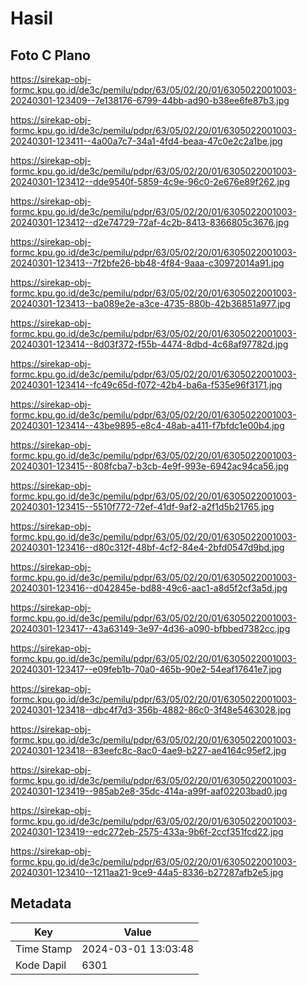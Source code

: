 # Hasil

## Foto C Plano

https://sirekap-obj-formc.kpu.go.id/de3c/pemilu/pdpr/63/05/02/20/01/6305022001003-20240301-123409--7e138176-6799-44bb-ad90-b38ee6fe87b3.jpg

https://sirekap-obj-formc.kpu.go.id/de3c/pemilu/pdpr/63/05/02/20/01/6305022001003-20240301-123411--4a00a7c7-34a1-4fd4-beaa-47c0e2c2a1be.jpg

https://sirekap-obj-formc.kpu.go.id/de3c/pemilu/pdpr/63/05/02/20/01/6305022001003-20240301-123412--dde9540f-5859-4c9e-96c0-2e676e89f262.jpg

https://sirekap-obj-formc.kpu.go.id/de3c/pemilu/pdpr/63/05/02/20/01/6305022001003-20240301-123412--d2e74729-72af-4c2b-8413-8366805c3676.jpg

https://sirekap-obj-formc.kpu.go.id/de3c/pemilu/pdpr/63/05/02/20/01/6305022001003-20240301-123413--7f2bfe26-bb48-4f84-9aaa-c30972014a91.jpg

https://sirekap-obj-formc.kpu.go.id/de3c/pemilu/pdpr/63/05/02/20/01/6305022001003-20240301-123413--ba089e2e-a3ce-4735-880b-42b36851a977.jpg

https://sirekap-obj-formc.kpu.go.id/de3c/pemilu/pdpr/63/05/02/20/01/6305022001003-20240301-123414--8d03f372-f55b-4474-8dbd-4c68af97782d.jpg

https://sirekap-obj-formc.kpu.go.id/de3c/pemilu/pdpr/63/05/02/20/01/6305022001003-20240301-123414--fc49c65d-f072-42b4-ba6a-f535e96f3171.jpg

https://sirekap-obj-formc.kpu.go.id/de3c/pemilu/pdpr/63/05/02/20/01/6305022001003-20240301-123414--43be9895-e8c4-48ab-a411-f7bfdc1e00b4.jpg

https://sirekap-obj-formc.kpu.go.id/de3c/pemilu/pdpr/63/05/02/20/01/6305022001003-20240301-123415--808fcba7-b3cb-4e9f-993e-6942ac94ca56.jpg

https://sirekap-obj-formc.kpu.go.id/de3c/pemilu/pdpr/63/05/02/20/01/6305022001003-20240301-123415--5510f772-72ef-41df-9af2-a2f1d5b21765.jpg

https://sirekap-obj-formc.kpu.go.id/de3c/pemilu/pdpr/63/05/02/20/01/6305022001003-20240301-123416--d80c312f-48bf-4cf2-84e4-2bfd0547d9bd.jpg

https://sirekap-obj-formc.kpu.go.id/de3c/pemilu/pdpr/63/05/02/20/01/6305022001003-20240301-123416--d042845e-bd88-49c6-aac1-a8d5f2cf3a5d.jpg

https://sirekap-obj-formc.kpu.go.id/de3c/pemilu/pdpr/63/05/02/20/01/6305022001003-20240301-123417--43a63149-3e97-4d36-a090-bfbbed7382cc.jpg

https://sirekap-obj-formc.kpu.go.id/de3c/pemilu/pdpr/63/05/02/20/01/6305022001003-20240301-123417--e09feb1b-70a0-465b-90e2-54eaf17641e7.jpg

https://sirekap-obj-formc.kpu.go.id/de3c/pemilu/pdpr/63/05/02/20/01/6305022001003-20240301-123418--dbc4f7d3-356b-4882-86c0-3f48e5463028.jpg

https://sirekap-obj-formc.kpu.go.id/de3c/pemilu/pdpr/63/05/02/20/01/6305022001003-20240301-123418--83eefc8c-8ac0-4ae9-b227-ae4164c95ef2.jpg

https://sirekap-obj-formc.kpu.go.id/de3c/pemilu/pdpr/63/05/02/20/01/6305022001003-20240301-123419--985ab2e8-35dc-414a-a99f-aaf02203bad0.jpg

https://sirekap-obj-formc.kpu.go.id/de3c/pemilu/pdpr/63/05/02/20/01/6305022001003-20240301-123419--edc272eb-2575-433a-9b6f-2ccf351fcd22.jpg

https://sirekap-obj-formc.kpu.go.id/de3c/pemilu/pdpr/63/05/02/20/01/6305022001003-20240301-123410--1211aa21-9ce9-44a5-8336-b27287afb2e5.jpg


## Metadata

| Key        | Value               |
| ---------- | ------------------- |
| Time Stamp | 2024-03-01 13:03:48 |
| Kode Dapil | 6301                |



